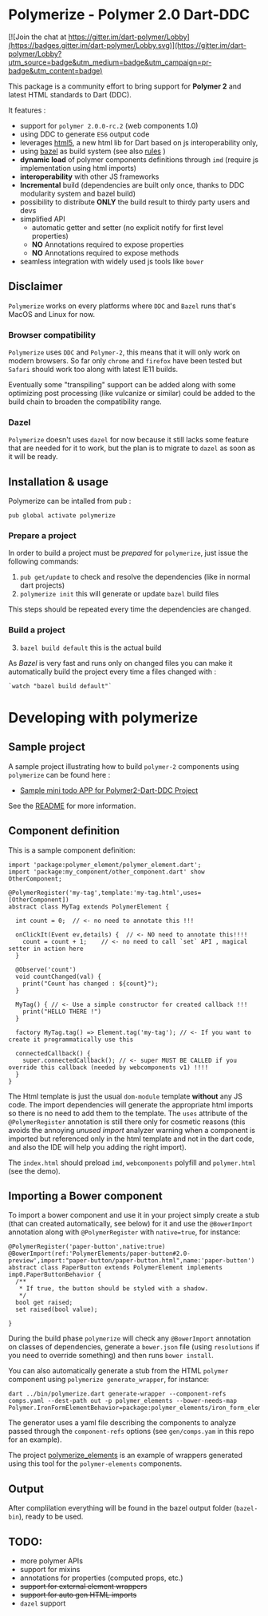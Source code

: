 # Polymerize - Polymer 2.0 Dart-DDC

[![Join the chat at https://gitter.im/dart-polymer/Lobby](https://badges.gitter.im/dart-polymer/Lobby.svg)](https://gitter.im/dart-polymer/Lobby?utm_source=badge&utm_medium=badge&utm_campaign=pr-badge&utm_content=badge)

This package is a community effort to bring support for **Polymer 2** and latest HTML standards to Dart (DDC).

It features :
 - support for `polymer 2.0.0-rc.2` (web components 1.0)
 - using DDC to generate `ES6` output code
 - leverages [html5](https://github.com/dart-polymer/html5), a new html lib for Dart based on js interoperability only,
 - using [bazel](http://bazel.io) as build system (see also [rules](https://github.com/dart-polymer/bazel_polymerize_rules) )
 - **dynamic load** of polymer components definitions through `imd` (require js implementation using html imports)
 - **interoperability** with other JS frameworks
 - **Incremental** build (dependencies are built only once, thanks to DDC modularity system and bazel build)
 - possibility to distribute **ONLY** the build result to thirdy party users and devs
 - simplified API
   - automatic getter and setter (no explicit notify for first level properties)
   - **NO** Annotations required to expose properties
   - **NO** Annotations required to expose methods
 - seamless integration with widely used js tools like `bower`

## Disclaimer

`Polymerize` works on every platforms where `DDC` and `Bazel` runs that's MacOS and Linux for now.

### Browser compatibility

`Polymerize` uses `DDC` and `Polymer-2`, this means that it will only work on modern browsers. So far only `chrome` and `firefox` have been tested but `Safari` should work too along with latest IE11 builds.

Eventually some "transpiling" support can be added along with some optimizing post processing (like vulcanize or similar) could be added to the build chain to broaden the compatibility range.  

### Dazel

`Polymerize` doesn't uses `dazel` for now because it still lacks some feature that are needed for it to work, but the plan is to migrate to `dazel` as soon as it will be ready.

## Installation & usage

Polymerize can be intalled from pub :

    pub global activate polymerize

### Prepare a project

In order to build a project must be *prepared* for `polymerize`, just issue the following commands:

 1. `pub get/update` to check and resolve the dependencies (like in normal dart projects)
 2. `polymerize init` this will generate or update `bazel` build files

 This steps should be repeated every time the dependencies are changed.

### Build a project

 3. `bazel build default` this is the actual build

As *Bazel* is very fast and runs only on changed files you can make it automatically build the project every time a files changed with :

    `watch "bazel build default"`

# Developing with polymerize

## Sample project

A sample project illustrating how to build `polymer-2` components using `polymerize` can be found here :
 - [Sample mini todo APP for Polymer2-Dart-DDC Project](https://github.com/dam0vm3nt/todo_ddc)

See the [README](https://github.com/dam0vm3nt/polymer_dcc/blob/master/README.md) for more information.

## Component definition

This is a sample component definition:

    import 'package:polymer_element/polymer_element.dart';
    import 'package:my_component/other_component.dart' show OtherComponent;

    @PolymerRegister('my-tag',template:'my-tag.html',uses=[OtherComponent])
    abstract class MyTag extends PolymerElement {

      int count = 0;  // <- no need to annotate this !!!

      onClickIt(Event ev,details) {  // <- NO need to annotate this!!!!
        count = count + 1;    // <- no need to call `set` API , magical setter in action here
      }

      @Observe('count')
      void countChanged(val) {
        print("Count has changed : ${count}");
      }

      MyTag() { // <- Use a simple constructor for created callback !!!
        print("HELLO THERE !")
      }

      factory MyTag.tag() => Element.tag('my-tag'); // <- If you want to create it programmatically use this

      connectedCallback() {
        super.connectedCallback(); // <- super MUST BE CALLED if you override this callback (needed by webcomponents v1) !!!!
      }
    }

The Html template is just the usual `dom-module`  template **without** any JS code. The import dependencies will generate the appropriate html imports so there is no need to add them to
the template. The `uses` attribute of the  `@PolymerRegister` annotation is still there only for cosmetic reasons (this avoids
the annoying *unused import* analyzer warning when a component is imported but referenced only in the html template and not in the dart code, and also the IDE will help you adding the right import).

The `index.html` should preload `imd`, `webcomponents` polyfill and `polymer.html` (see the demo).

## Importing a Bower component

To import a bower component and use it in your project simply create a stub (that can created automatically, see below) for it and use the `@BowerImport` annotation along with `@PolymerRegister` with `native=true`, for instance:

    @PolymerRegister('paper-button',native:true)
    @BowerImport(ref:'PolymerElements/paper-button#2.0-preview',import:"paper-button/paper-button.html",name:'paper-button')
    abstract class PaperButton extends PolymerElement implements imp0.PaperButtonBehavior {
      /**
       * If true, the button should be styled with a shadow.
       */
      bool get raised;
      set raised(bool value);

    }

During the build phase `polymerize` will check any `@BowerImport` annotation on classes of dependencies, generate a `bower.json` file (using `resolutions` if you need to override something) and then
runs `bower install`.

You can also automatically generate a stub from the HTML `polymer` component using `polymerize generate_wrapper`, for instance:

    dart ../bin/polymerize.dart generate-wrapper --component-refs comps.yaml --dest-path out -p polymer_elements --bower-needs-map Polymer.IronFormElementBehavior=package:polymer_elements/iron_form_element_behavior.dart

The generator uses a yaml file describing the components to analyze passed through the `component-refs` options (see `gen/comps.yam` in this repo for an example).

The project [polymerize_elements](https://github.com/dam0vm3nt/polymerize_elements) is an example of wrappers generated using this tool for the `polymer-elements` components.

## Output

After complilation everything will be found in the bazel output folder (`bazel-bin`), ready to be used.

## TODO:

 - more polymer APIs
 - support for mixins
 - annotations for properties (computed props, etc.)
 - ~~support for external element wrappers~~
 - ~~support for auto gen HTML imports~~
 - `dazel` support
